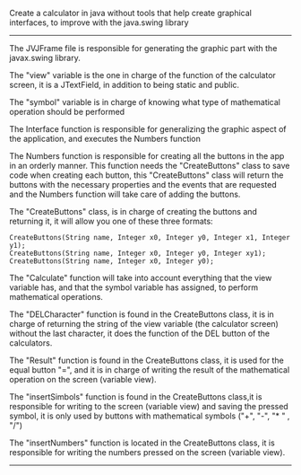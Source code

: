 Create a calculator in java without tools that help create graphical interfaces, to improve with the java.swing library

---------------------------------------------------------------------------------------------------

The JVJFrame file is responsible for generating
the graphic part with the javax.swing library.

The "view" variable is the one in charge of the
function of the calculator screen, it is a JTextField,
in addition to being static and public.

The "symbol" variable is in charge of knowing what
type of mathematical operation should be performed

The Interface function is responsible for generalizing
the graphic aspect of the application, and executes
the Numbers function

The Numbers function is responsible for creating all
the buttons in the app in an orderly manner. 
This function needs the "CreateButtons" class to save
code when creating each button, this "CreateButtons"
class will return the buttons with the necessary properties
and the events that are requested and the Numbers function
will take care of adding the buttons.

The "CreateButtons" class, is in charge of creating 
the buttons and returning it, it will allow you one of these three formats:

	CreateButtons(String name, Integer x0, Integer y0, Integer x1, Integer y1);
	CreateButtons(String name, Integer x0, Integer y0, Integer xy1);
	CreateButtons(String name, Integer x0, Integer y0);

The "Calculate" function will take into account
everything that the view variable has, and that
the symbol variable has assigned, to perform
mathematical operations.

The "DELCharacter" function is found in the
CreateButtons class, it is in charge of returning
the string of the view variable (the calculator screen)
without the last character, it does the function of
the DEL button of the calculators.

The "Result" function is found in the CreateButtons class,
it is used for the equal button "=", and it is in charge of
writing the result of the mathematical operation on the
screen (variable view).

The "insertSimbols" function is found in the 
CreateButtons class,it is responsible for writing to the
screen (variable view) and saving the pressed symbol, it is
only used by buttons with mathematical symbols ("+", "-", "* " , "/")

The "insertNumbers" function is located in the
CreateButtons class, it is responsible for writing
the numbers pressed on the screen (variable view).

---------------------------------------------------------------------------------------------------